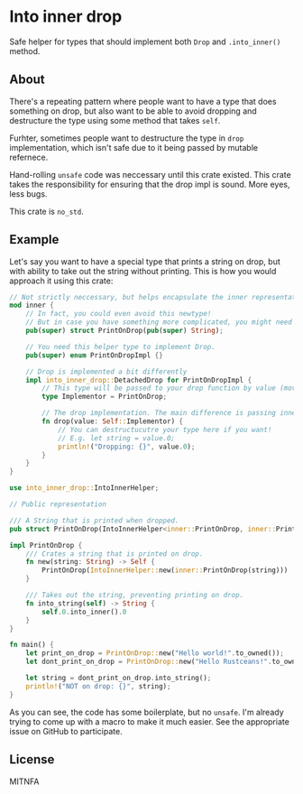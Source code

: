 # Into inner drop

Safe helper for types that should implement both `Drop` and `.into_inner()` method.

## About

There's a repeating pattern where people want to have a type that does something on drop,
but also want to be able to avoid dropping and destructure the type using some method that
takes `self`.

Furhter, sometimes people want to destructure the type in `drop` implementation, which isn't
safe due to it being passed by mutable refernece.

Hand-rolling `unsafe` code was neccessary until this crate existed. This crate takes the
responsibility for ensuring that the drop impl is sound. More eyes, less bugs.

This crate is `no_std`.

## Example

Let's say you want to have a special type that prints a string on drop, but with ability to
take out the string without printing. This is how you would approach it using this crate:

```rust
// Not strictly neccessary, but helps encapsulate the inner representation.
mod inner {
    // In fact, you could even avoid this newtype!
    // But in case you have something more complicated, you might need a newtype.
    pub(super) struct PrintOnDrop(pub(super) String);

    // You need this helper type to implement Drop.
    pub(super) enum PrintOnDropImpl {}

    // Drop is implemented a bit differently
    impl into_inner_drop::DetachedDrop for PrintOnDropImpl {
        // This type will be passed to your drop function by value (move).
        type Implementor = PrintOnDrop;

        // The drop implementation. The main difference is passing inner representation by-value.
        fn drop(value: Self::Implementor) {
            // You can destructucutre your type here if you want!
            // E.g. let string = value.0;
            println!("Dropping: {}", value.0);
        }
    }
}

use into_inner_drop::IntoInnerHelper;

// Public representation

/// A String that is printed when dropped.
pub struct PrintOnDrop(IntoInnerHelper<inner::PrintOnDrop, inner::PrintOnDropImpl>);

impl PrintOnDrop {
    /// Crates a string that is printed on drop.
    fn new(string: String) -> Self {
        PrintOnDrop(IntoInnerHelper::new(inner::PrintOnDrop(string)))
    }

    /// Takes out the string, preventing printing on drop.
    fn into_string(self) -> String {
        self.0.into_inner().0
    }
}

fn main() {
    let print_on_drop = PrintOnDrop::new("Hello world!".to_owned());
    let dont_print_on_drop = PrintOnDrop::new("Hello Rustceans!".to_owned());

    let string = dont_print_on_drop.into_string();
    println!("NOT on drop: {}", string);
}

```

As you can see, the code has some boilerplate, but no `unsafe`. I'm already trying to come up
with a macro to make it much easier. See the appropriate issue on GitHub to participate.

## License

MITNFA
